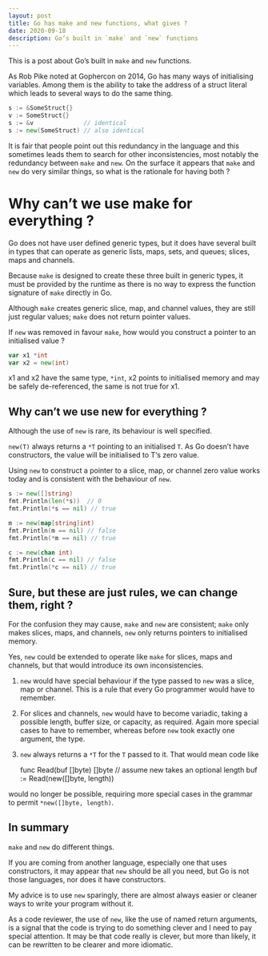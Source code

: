 ```yaml
---
layout: post
title: Go has make and new functions, what gives ?
date: 2020-09-18
description: Go’s built in `make` and `new` functions
---
```


This is a post about Go’s built in `make` and `new` functions.

As Rob Pike noted at Gophercon on 2014, Go has many ways of initialising variables. Among them is the ability to take the address of a struct literal which leads to several ways to do the same thing.

```go
s := &SomeStruct{}
v := SomeStruct{}
s := &v              // identical
s := new(SomeStruct) // also identical
```

It is fair that people point out this redundancy in the language and this sometimes leads them to search for other inconsistencies, most notably the redundancy between `make` and `new`. On the surface it appears that `make` and `new` do very similar things, so what is the rationale for having both ?

# Why can’t we use make for everything ?

Go does not have user defined generic types, but it does have several built in types that can operate as generic lists, maps, sets, and queues; slices, maps and channels.

Because `make` is designed to create these three built in generic types, it must be provided by the runtime as there is no way to express the function signature of `make` directly in Go.

Although `make` creates generic slice, map, and channel values, they are still just regular values; `make` does not return pointer values.

If `new` was removed in favour `make`, how would you construct a pointer to an initialised value ?

```go
var x1 *int
var x2 = new(int)
```

x1 and x2 have the same type, `*int`, x2 points to initialised memory and may be safely de-referenced, the same is not true for x1.

## Why can’t we use new for everything ?

Although the use of `new` is rare, its behaviour is well specified.

`new(T)` always returns a `*T` pointing to an initialised `T`. As Go doesn’t have constructors, the value will be initialised to T‘s zero value.

Using `new` to construct a pointer to a slice, map, or channel zero value works today and is consistent with the behaviour of `new`.

```go
s := new([]string)
fmt.Println(len(*s))  // 0
fmt.Println(*s == nil) // true

m := new(map[string]int)
fmt.Println(m == nil) // false
fmt.Println(*m == nil) // true

c := new(chan int)
fmt.Println(c == nil) // false
fmt.Println(*c == nil) // true
```

## Sure, but these are just rules, we can change them, right ?

For the confusion they may cause, `make` and `new` are consistent; `make` only makes slices, maps, and channels, `new` only returns pointers to initialised memory.

Yes, `new` could be extended to operate like `make` for slices, maps and channels, but that would introduce its own inconsistencies.

1. `new` would have special behaviour if the type passed to `new` was a slice, map or channel. This is a rule that every Go programmer would have to remember.
2. For slices and channels, `new` would have to become variadic, taking a possible length, buffer size, or capacity, as required. Again more special cases to have to remember, whereas before `new` took exactly one argument, the type.
3. `new` always returns a `*T` for the `T` passed to it. That would mean code like

    func Read(buf []byte) []byte
        // assume new takes an optional length
        buf := Read(new([]byte, length))

would no longer be possible, requiring more special cases in the grammar to permit `*new([]byte, length)`.

## In summary

`make` and `new` do different things.

If you are coming from another language, especially one that uses constructors, it may appear that `new` should be all you need, but Go is not those languages, nor does it have constructors.

My advice is to use `new` sparingly, there are almost always easier or cleaner ways to write your program without it.

As a code reviewer, the use of `new`, like the use of named return arguments, is a signal that the code is trying to do something clever and I need to pay special attention. It may be that code really is clever, but more than likely, it can be rewritten to be clearer and more idiomatic.